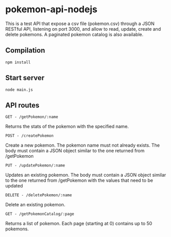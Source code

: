 # pokemon-api-nodejs

This is a test API that expose a csv file (pokemon.csv) through a JSON RESTful API, listening on port 3000, and allow to read, update, create and delete pokemons. A paginated pokemon catalog is also available.

Compilation
------------

    npm install

Start server
------------

    node main.js

API routes
------------

    GET - /getPokemon/:name

Returns the stats of the pokemon with the specified name.

    POST - /createPokemon
    
Create a new pokemon. The pokemon name must not already exists. The body must contain a JSON object similar to the one returned from /getPokemon
    
    PUT - /updatePokemon/:name
    
Updates an existing pokemon. The body must contain a JSON object similar to the one returned from /getPokemon with the values that need to be updated
    
    DELETE - /deletePokemon/:name
    
Delete an existing pokemon.
    
    GET - /getPokemonCatalog/:page
    
Returns a list of pokemon. Each page (starting at 0) contains up to 50 pokemons.
